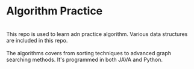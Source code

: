 # Algorithm Practice 
<br> This repo is used to learn adn practice algorithm. Various data structures are included in this repo. </br>
<br> The algorithms covers from sorting techniques to advanced graph searching methods. It's programmed in both JAVA and Python. </br>
